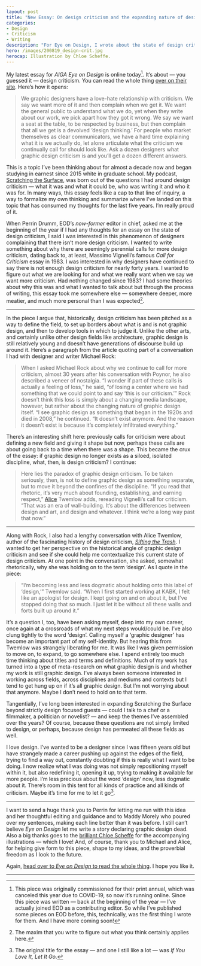 ```yaml
---
layout: post
title: "New Essay: On design criticism and the expanding nature of design"
categories:
- Design
- Criticism
- Writing
description: "For Eye on Design, I wrote about the state of design criticism and how the field has gotten grown and gotten more complex."
hero: /images/200819_design-crit.jpg
herocap: Illustration by Chloe Scheffe.
---
```



My latest essay for *AIGA Eye on Design* is online today[^1]. It’s about — you guessed it — design criticism. You can read the whole thing [over on their site](https://eyeondesign.aiga.org/design-criticism-is-everywhere-why-are-we-still-looking-for-it/). Here’s how it opens:

> We graphic designers have a love-hate relationship with criticism. We say we want more of it and then complain when we get it. We want the general public to understand what we do, yet when they write about our work, we pick apart how they got it wrong. We say we want a seat at the table, to be respected by business, but then complain that all we get is a devolved ‘design thinking.’ For people who market themselves as clear communicators, we have a hard time explaining what it is we actually do, let alone articulate what the criticism we continually call for should look like. Ask a dozen designers what graphic design criticism is and you’ll get a dozen different answers.

This is a topic I’ve been thinking about for almost a decade now and began studying in earnest since 2015 white in graduate school. My podcast, [Scratching the Surface](http://www.scratchingthesurface.fm), was born out of the questions I had around design criticism — what it was and what it could be, who was writing it and who it was for. In many ways, this essay feels like a cap to that line of inquiry, a way to formalize my own thinking and summarize where I’ve landed on this topic that has consumed my thoughts for the last five years. I’m really proud of it.

When Perrin Drumm, EOD’s *now-former* editor in chief, asked me at the beginning of the year if I had any thoughts for an essay on the state of design criticism, I said I was interested in this phenomenon of designers complaining that there isn’t more design criticism. I wanted to write something about why there are seemingly perennial calls for more design criticism, dating back to, at least, Massimo Vignelli’s famous *Call for Criticism* essay in 1983. I was interested in why designers have continued to say there is not enough design criticism for nearly forty years. I wanted to figure out what we are looking for and what we really want when we say we want more criticism. Had nothing changed since 1983? I had some theories about why this was and what I wanted to talk about but through the process of writing, this essay took me somewhere else — somewhere deeper, more meatier, and much more personal than I was expected[^2].

----

In the piece I argue that, historically, design criticism has been pitched as a way to define the field, to set up borders about what is and is not graphic design, and then to develop tools in which to judge it. Unlike the other arts, and certainly unlike other design fields like architecture, graphic design is still relatively young and doesn’t have generations of discourse build up around it. Here’s a paragraph from the article quoting part of a conversation I had with designer and writer Michael Rock:

> When I asked Michael Rock about why we continue to call for more criticism, almost 30 years after his conversation with Poynor, he also described a veneer of nostalgia. “I wonder if part of these calls is actually a feeling of loss,” he said, “of losing a center where we had something that we could point to and say ‘this is our criticism.’” Rock doesn’t think this loss is simply about a changing media landscape, however, but rather about the changing nature of graphic design itself. “I see graphic design as something that began in the 1920s and died in 2008,” he continued. “It doesn’t exist anymore. And the reason it doesn’t exist is because it’s completely infiltrated everything.”

There’s an interesting shift here: previously calls for criticism were about defining a new field and giving it shape but now, perhaps these calls are about going back to a time when there was a shape. This became the crux of the essay: if graphic design no longer exists as a siloed, isolated discipline, what, then, is design criticism? I continue:

> Here lies the paradox of graphic design criticism. To be taken seriously, then, is not to define graphic design as something separate, but to move it beyond the confines of the discipline. “If you read that rhetoric, it’s very much about founding, establishing, and earning respect,” [Alice](%20) Twemlow adds, rereading Vignelli’s call for criticism. “That was an era of wall-building. It’s about the differences between design and art, and design and whatever. I think we’re a long way past that now.”

----

Along with Rock, I also had a lengthy conversation with Alice Twemlow, author of the fascinating history of design criticism, [*Sifting the Trash*](https://amzn.to/2YHemcV). I wanted to get her perspective on the historical angle of graphic design criticism and see if she could help me contextualize this current state of design criticism. At one point in the conversation, she asked, somewhat rhetorically, why she was holding on to the term ‘design’. As I quote in the piece:

> “I’m becoming less and less dogmatic about holding onto this label of ‘design,’” Twemlow said. “When I first started working at KABK, I felt like an apologist for design. I kept going on and on about it, but I've stopped doing that so much. I just let it be without all these walls and forts built up around it.”

It’s a question I, too, have been asking myself, deep into my own career, once again at a crossroads of what my next steps would/could be. I’ve also clung tightly to the word ‘design’. Calling myself a ‘graphic designer’ has become an important part of my self-identity. But hearing this from Twemlow was strangely liberating for me. It was like I was given permission to move on, to expand, to go somewhere else. I spend entirely too much time thinking about titles and terms and definitions. Much of my work has turned into a type of meta-research on what graphic design is and whether my work is still graphic design. I’ve always been someone interested in working across fields, across disciplines and mediums and contexts but I tend to get hung up on if it’s all graphic design. But I’m not worrying about that anymore. Maybe I don’t need to hold on to that term.

Tangentially, I’ve long been interested in expanding Scratching the Surface beyond strictly design focused guests — could I talk to a chef or a filmmaker, a politician or novelist? — and keep the themes I’ve assembled over the years? Of course, because these questions are not simply limited to design, or perhaps, because design has permeated all these fields as well.

I love design. I’ve wanted to be a designer since I was fifteen years old but have strangely made a career pushing up against the edges of the field, trying to find a way out, constantly doubting if this is really what I want to be doing. I now realize what I was doing was not simply repositioning myself within it, but also redefining it, opening it up, trying to making it available for more people. I’m less precious about the word ‘design’ now, less dogmatic about it. There’s room in this tent for all kinds of practice and all kinds of criticism. Maybe it’s time for me to let it go[^3].

----

I want to send a huge thank you to Perrin for letting me run with this idea and her thoughtful editing and guidance and to Maddy Morely who poured over my sentences, making each line better than it was before. I still can’t believe *Eye on Design* let me write a story declaring graphic design dead. Also a big thanks goes to the [brilliant Chloe Scheffe](http://chloescheffe.com) for the accompanying illustrations — which I love! And, of course, thank you to Michael and Alice, for helping give form to this piece, shape to my ideas, and the proverbial freedom as I look to the future.

Again, [head over to *Eye on Design* to read the whole thing](https://eyeondesign.aiga.org/design-criticism-is-everywhere-why-are-we-still-looking-for-it/). I hope you like it.

----

[^1]: This piece was originally commissioned for their print annual, which was canceled this year due to COVID-19, so now it’s running online. Since this piece was written — back at the beginning of the year — I’ve actually joined EOD as a contributing editor. So while I’ve published some pieces on EOD before, this, technically, was the first thing I wrote for them. And I have more coming soon!

[^2]: The maxim that you write to figure out what you think certainly applies here.

[^3]: The original title for the essay — and one I still like a lot — was *If You Love It, Let It Go*.
